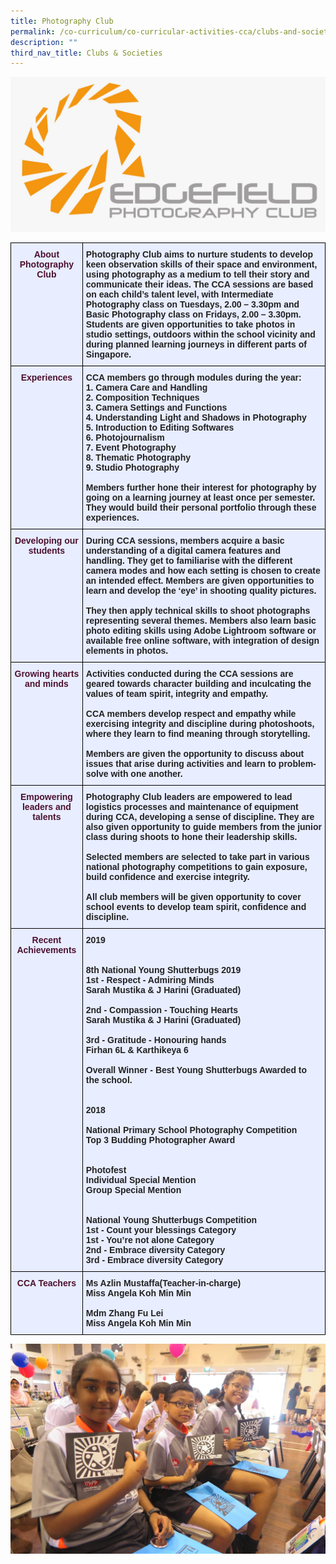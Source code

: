 ```yaml
---
title: Photography Club
permalink: /co-curriculum/co-curricular-activities-cca/clubs-and-societies/photography-club
description: ""
third_nav_title: Clubs & Societies
---
```

![](/images/Logo.jpeg)

<style type="text/css">
.tg  {border-collapse:collapse;border-spacing:0;}
.tg td{border-color:black;border-style:solid;border-width:1px;font-family:Arial, sans-serif;font-size:14px;
  overflow:hidden;padding:10px 5px;word-break:normal;}
.tg th{border-color:black;border-style:solid;border-width:1px;font-family:Arial, sans-serif;font-size:14px;
  font-weight:normal;overflow:hidden;padding:10px 5px;word-break:normal;}
.tg .tg-dafn{background-color:#E8EDFF;color:#4C1130;font-weight:bold;text-align:center;vertical-align:top}
.tg .tg-u05r{background-color:#E8EDFF;color:#222;font-weight:bold;text-align:left;vertical-align:top}
</style>
<table class="tg">
<thead>
  <tr>
    <th class="tg-dafn"><span style="background-color:transparent">About </span>Photography Club<br></th>
    <th class="tg-u05r">Photography Club aims to nurture students to develop keen observation skills of their space and environment, using photography as a medium to tell their story and communicate their ideas. The CCA sessions are based on each child’s talent level, with Intermediate Photography class on Tuesdays, 2.00 – 3.30pm and Basic Photography class on Fridays, 2.00 – 3.30pm. Students are given opportunities to take photos in studio settings, outdoors within the school vicinity and during planned learning journeys in different parts of Singapore.</th>
  </tr>
</thead>
<tbody>
  <tr>
    <td class="tg-dafn">Experiences</td>
    <td class="tg-u05r">CCA members go through modules during the year:<br>1.   Camera Care and Handling<br>2.   Composition Techniques<br>3.   Camera Settings and Functions<br>4.   Understanding Light and Shadows in Photography<br>5.   Introduction to Editing Softwares<br>6.   Photojournalism<br>7.   Event Photography<br>8.   Thematic Photography<br>9.   Studio Photography<br><br>Members further hone their interest for photography by going on a learning journey at least once per semester. They would build their personal portfolio through these experiences.</td>
  </tr>
  <tr>
    <td class="tg-dafn">Developing our students</td>
    <td class="tg-u05r">During CCA sessions, members acquire a basic understanding of a digital camera features and handling. They get to familiarise with the different camera modes and how each setting is chosen to create an intended effect. Members are given opportunities to learn and develop the ‘eye’ in shooting quality pictures.<br><br>They then apply technical skills to shoot photographs representing several themes. Members also learn basic photo editing skills using Adobe Lightroom software or available free online software, with integration of design elements in photos.<br></td>
  </tr>
  <tr>
    <td class="tg-dafn">Growing hearts and minds</td>
    <td class="tg-u05r">Activities conducted during the CCA sessions are geared towards character building and inculcating the values of team spirit, integrity and empathy.<br><br>CCA members develop respect and empathy while exercising integrity and discipline during photoshoots, where they learn to find meaning through storytelling.<br><br>Members are given the opportunity to discuss about issues that arise during activities and learn to problem-solve with one another.</td>
  </tr>
  <tr>
    <td class="tg-dafn">Empowering leaders and talents</td>
    <td class="tg-u05r">Photography Club leaders are empowered to lead logistics processes and maintenance of equipment during CCA, developing a sense of discipline. They are also given opportunity to guide members from the junior class during shoots to hone their leadership skills.<br><br>Selected members are selected to take part in various national photography competitions to gain exposure, build confidence and exercise integrity.<br><br>All club members will be given opportunity to cover school events to develop team spirit, confidence and discipline.</td>
  </tr>
  <tr>
    <td class="tg-dafn">Recent Achievements</td>
    <td class="tg-u05r">2019<br><br><br>8th National Young Shutterbugs 2019<br>1st - Respect - Admiring Minds<br> Sarah Mustika &amp; J Harini (Graduated)<br><br>2nd - Compassion - Touching Hearts<br> Sarah Mustika &amp; J Harini (Graduated)<br><br>3rd - Gratitude - Honouring hands<br> Firhan 6L &amp; Karthikeya 6<br><br>Overall Winner - Best Young Shutterbugs Awarded to the school.<br><br><br>2018<br><br>National Primary School Photography Competition<br>Top 3 Budding Photographer Award<br><br><br>Photofest<br>Individual Special Mention<br>Group Special Mention<br><br><br>National Young Shutterbugs Competition<br>1st - Count your blessings Category<br>1st - You’re not alone Category<br>2nd - Embrace diversity Category<br>3rd - Embrace diversity Category<br></td>
  </tr>
  <tr>
    <td class="tg-dafn">CCA Teachers</td>
    <td class="tg-u05r">Ms Azlin Mustaffa(Teacher-in-charge)<br>Miss Angela Koh Min Min<br><br>Mdm Zhang Fu Lei<br>Miss Angela Koh Min Min<br></td>
  </tr>
</tbody>
</table>

![](/images/Photography%201.jpeg)